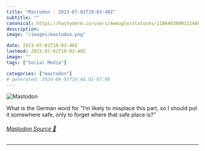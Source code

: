 ```yaml
---
title: "Mastodon - 2023-07-01T19:03:40Z"
subtitle: ""
canonical: https://hachyderm.io/users/mweagle/statuses/110640380022140885
description:
image: "/images/mastodon.png"

date: 2023-07-01T19:03:40Z
lastmod: 2023-07-01T19:03:40Z
image: ""
tags: ["Social Media"]

categories: ["mastodon"]
# generated: 2024-04-05T16:46:01-07:00
---
```

![Mastodon](/images/mastodon.png)

<p>What is the German word for “I’m likely to misplace this part, so I should put it somewhere safe, only to forget where that safe place is?”</p>


###### [Mastodon Source 🐘](https://hachyderm.io/@mweagle/110640380022140885)

___
